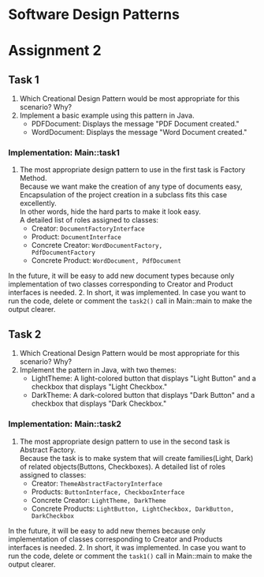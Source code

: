 # Software Design Patterns
# Assignment 2

## Task 1

1. Which Creational Design Pattern would be most appropriate for this scenario? Why?
2. Implement a basic example using this pattern in Java.
   + PDFDocument: Displays the message "PDF Document created."
   + WordDocument: Displays the message "Word Document created."

### Implementation: Main::task1
1. The most appropriate design pattern to use in the first task is Factory Method.<br> 
Because we want make the creation of any type of documents easy, <br> 
Encapsulation of the project creation in a subclass fits this case excellently. <br>
In other words, hide the hard parts to make it look easy.<br>
A detailed list of roles assigned to classes:
   + Creator: <code>DocumentFactoryInterface</code>
   + Product: <code>DocumentInterface</code>
   + Concrete Creator: <code>WordDocumentFactory, PdfDocumentFactory</code>
   + Concrete Product: <code>WordDocument, PdfDocument</code>

In the future, it will be easy to add new document types because only implementation of two classes corresponding to Creator and Product interfaces is needed.
2. In short, it was implemented. In case you want to run the code, delete or comment the `task2()` call in Main::main to make the output clearer.

## Task 2

1. Which Creational Design Pattern would be most appropriate for this scenario? Why?
2. Implement the pattern in Java, with two themes:
   + LightTheme: A light-colored button that displays "Light Button" and a
   checkbox that displays "Light Checkbox."
   + DarkTheme: A dark-colored button that displays "Dark Button" and a
   checkbox that displays "Dark Checkbox."

### Implementation: Main::task2
1. The most appropriate design pattern to use in the second task is Abstract Factory.<br>
Because the task is to make system that will create families(Light, Dark) of related objects(Buttons, Checkboxes).
A detailed list of roles assigned to classes:
   + Creator: `ThemeAbstractFactoryInterface`
   + Products: `ButtonInterface, CheckboxInterface`
   + Concrete Creator: `LightTheme, DarkTheme`
   + Concrete Products: `LightButton, LightCheckbox, DarkButton, DarkCheckbox`

In the future, it will be easy to add new themes because only implementation of classes corresponding to Creator and Products interfaces is needed.
2. In short, it was implemented. In case you want to run the code, delete or comment the `task1()` call in Main::main to make the output clearer.